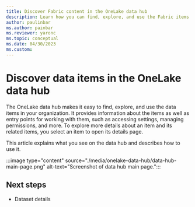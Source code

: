 ```yaml
---
title: Discover Fabric content in the OneLake data hub
description: Learn how you can find, explore, and use the Fabric items in your organization.
author: paulinbar
ms.author: painbar
ms.reviewer: yaronc
ms.topic: conceptual
ms.date: 04/30/2023
ms.custom: 
---
```


# Discover data items in the OneLake data hub

The OneLake data hub makes it easy to find, explore, and use the data items in your organization. It provides information about the items as well as entry points for working with them, such as accessing settings, managing permissions, and more. To explore more details about an item and its related items, you select an item to open its details page.

This article explains what you see on the data hub and describes how to use it.

:::image type="content" source="./media/onelake-data-hub/data-hub-main-page.png" alt-text="Screenshot of data hub main page.":::

## Next steps

- Dataset details
